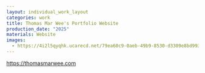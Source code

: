 ```yaml
---
layout: individual_work_layout
categories: work
title: Thomas Mar Wee's Portfolio Website
production_date: "2025"
materials: Website
images:
  - https://4i2l5qyqhk.ucarecd.net/79ea60c9-0aeb-49b9-8530-d3309e8bd993/-/resize/2400/-/quality/lightest/-/format/auto/
---
```

<https://thomasmarwee.com>

